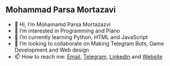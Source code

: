 ## Mohammad Parsa Mortazavi
- 👋 Hi, I’m Mohamamd Parsa Mortazazvi
- 👀 I’m interested in Programming and Piano
- 🌱 I’m currently learning Python, HTML and JavaScript 
- 💞️ I’m looking to collaborate on Making Telegram Bots, Game Development and Web design 
- 📫 How to reach me: [Email](mailto:mohammadparsa9053@gmail.com), [Telegram](https://t.me/mpm_ms), [Linkedin](https://www.linkedin.com/in/mpmms) and [Website](https://mpmms.github.io)
